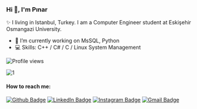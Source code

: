 ### Hi 👋, I'm Pınar

✨ I living in Istanbul, Turkey. I am a Computer Engineer student at Eskişehir Osmangazi University.

- 🌱 I’m currently working on MsSQL, Python
- 💻 Skills: C++ / C# / C / Linux System Management


![Profile views](https://gpvc.arturio.dev/pinarkizilarslan)

![1](https://github-readme-stats.vercel.app/api/top-langs/?username=pinarkizilarslan&theme=blue-white)

#### How to reach me:
[![Github Badge](https://img.shields.io/badge/-Github-000?style=quare&labelColor=000&logo=Github&logoColor=white&link=link)](https://github.com/pinarkizilarslan) 
[![LinkedIn Badge](https://img.shields.io/badge/-LinkedIn-006192?style=quare&labelColor=000&logo=LinkedIn&logoColor=white&link=link)](https://www.linkedin.com/in/p%C4%B1nar-k%C4%B1z%C4%B1larslan/) 
[![Instagram Badge](https://img.shields.io/badge/-Instagram-C13584?style=flat-quare&labelColor=000&logo=instagram&logoColor=white&link=link)](https://www.instagram.com/pinarkzlrsln/) 
[![Gmail Badge](https://img.shields.io/badge/-Instagram-C13584?style=flat-quare&labelColor=000&logo=instagram&logoColor=white&link=link)](pinarkzlarslan@gmail.com) 
